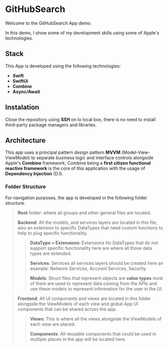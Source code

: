 # GitHubSearch

Welcome to the GitHubSearch App demo.

In this demo, I show some of my development skills using some of Apple's technologies.

## Stack

This App is developed using the following technologies:
 
* **Swift** 
* **SwiftUi** 
* **Combine**
* **Async/Await**


## Instalation
Close the repository using **SSH** on lo local box, there is no need to install third-party package managers and libraries.

## Architecture
This app uses a principal pattern design pattern **MVVM** (Model-View-ViewModel) to separate business logic and interface controls alongside Apple's **Combine** framework, Combine being a **first citizen functional reactive framework** is the core of this application with the usage of **Dependency Injection** (D.I).


### Folder Structure
For navigation purposes, the app is developed in the following folder structure.

> **Root** folder: where all groups and other general files are located.
> 
> **Backend**: All the models, and services layers are located in this file, also an extension to specific DataTypes that need custom functions to help to plug specific functionality.
> > **DataType + Extensions**: Extensions for DataTypes that do not support specific functionality here are where all those data types are extended.
> > 
> > **Services**: Services all services layers should be created here an example: Network Services, Account Services, Security.
> > 
> > **Models**: Struct files that represent objects are **value types** most of them are used to represent data coming from the APIs and use these models to represent information for the user in the UI.

> **Frontend**: All UI components and views are located in this folder alongside the ViewModels of each view and global App UI components that can be shared across the app.
> > **Views**: This is where all the views alongside the ViewModels of each view are placed.
> > 
> > **Components**: All reusable components that could be used in multiple places in the app will be located here.

